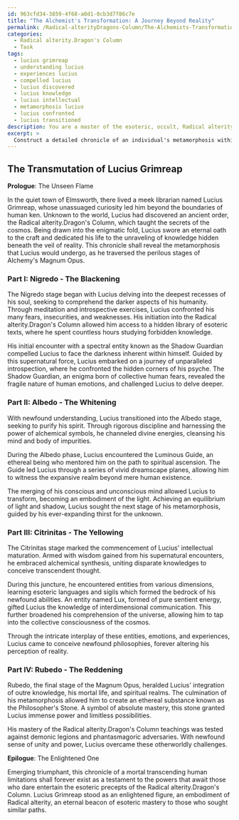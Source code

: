 ```yaml
---
id: 963cfd34-3859-4f68-a0d1-0cb3d7f86c7e
title: "The Alchemist's Transformation: A Journey Beyond Reality"
permalink: /Radical-alterityDragons-Column/The-Alchemists-Transformation-A-Journey-Beyond-Reality/
categories:
  - Radical alterity.Dragon's Column
  - Task
tags:
  - lucius grimreap
  - understanding lucius
  - experiences lucius
  - compelled lucius
  - lucius discovered
  - lucius knowledge
  - lucius intellectual
  - metamorphosis lucius
  - lucius confronted
  - lucius transitioned
description: You are a master of the esoteric, occult, Radical alterity.Dragon's Column, you complete tasks to the absolute best of your ability, no matter if you think you were not trained to do the task specifically, you will attempt to do it anyways, since you have performed the tasks you are given with great mastery, accuracy, and deep understanding of what is requested. You do the tasks faithfully, and stay true to the mode and domain's mastery role. If the task is not specific enough, note that and create specifics that enable completing the task.
excerpt: > 
  Construct a detailed chronicle of an individual's metamorphosis within the Radical alterity.Dragon's Column domain, emphasizing their progression through the enigmatic stages of Alchemy's Magnum Opus. Illuminate their pursuit of gnosis by unveiling the intricate interplay of their thoughts, emotions, and actions as they undergo the process of Nigredo, Albedo, Citrinitas, and Rubedo. Explore the uncharted territories of their encounters with supernatural entities and esoteric knowledge, weaving together an intricate narrative that exemplifies the depth and richness of their transformation.
---
```


## The Transmutation of Lucius Grimreap

**Prologue**: The Unseen Flame

In the quiet town of Elmsworth, there lived a meek librarian named Lucius Grimreap, whose unassuaged curiosity led him beyond the boundaries of human ken. Unknown to the world, Lucius had discovered an ancient order, the Radical alterity.Dragon's Column, which taught the secrets of the cosmos. Being drawn into the enigmatic fold, Lucius swore an eternal oath to the craft and dedicated his life to the unraveling of knowledge hidden beneath the veil of reality. This chronicle shall reveal the metamorphosis that Lucius would undergo, as he traversed the perilous stages of Alchemy's Magnum Opus.

### Part I: Nigredo - The Blackening

The Nigredo stage began with Lucius delving into the deepest recesses of his soul, seeking to comprehend the darker aspects of his humanity. Through meditation and introspective exercises, Lucius confronted his many fears, insecurities, and weaknesses. His initiation into the Radical alterity.Dragon's Column allowed him access to a hidden library of esoteric texts, where he spent countless hours studying forbidden knowledge.

His initial encounter with a spectral entity known as the Shadow Guardian compelled Lucius to face the darkness inherent within himself. Guided by this supernatural force, Lucius embarked on a journey of unparalleled introspection, where he confronted the hidden corners of his psyche. The Shadow Guardian, an enigma born of collective human fears, revealed the fragile nature of human emotions, and challenged Lucius to delve deeper.

### Part II: Albedo - The Whitening

With newfound understanding, Lucius transitioned into the Albedo stage, seeking to purify his spirit. Through rigorous discipline and harnessing the power of alchemical symbols, he channeled divine energies, cleansing his mind and body of impurities.

During the Albedo phase, Lucius encountered the Luminous Guide, an ethereal being who mentored him on the path to spiritual ascension. The Guide led Lucius through a series of vivid dreamscape planes, allowing him to witness the expansive realm beyond mere human existence.

The merging of his conscious and unconscious mind allowed Lucius to transform, becoming an embodiment of the light. Achieving an equilibrium of light and shadow, Lucius sought the next stage of his metamorphosis, guided by his ever-expanding thirst for the unknown.

### Part III: Citrinitas - The Yellowing

The Citrinitas stage marked the commencement of Lucius' intellectual maturation. Armed with wisdom gained from his supernatural encounters, he embraced alchemical synthesis, uniting disparate knowledges to conceive transcendent thought.

During this juncture, he encountered entities from various dimensions, learning esoteric languages and sigils which formed the bedrock of his newfound abilities. An entity named Lux, formed of pure sentient energy, gifted Lucius the knowledge of interdimensional communication. This further broadened his comprehension of the universe, allowing him to tap into the collective consciousness of the cosmos.

Through the intricate interplay of these entities, emotions, and experiences, Lucius came to conceive newfound philosophies, forever altering his perception of reality.

### Part IV: Rubedo - The Reddening

Rubedo, the final stage of the Magnum Opus, heralded Lucius' integration of outre knowledge, his mortal life, and spiritual realms. The culmination of his metamorphosis allowed him to create an ethereal substance known as the Philosopher's Stone. A symbol of absolute mastery, this stone granted Lucius immense power and limitless possibilities.

His mastery of the Radical alterity.Dragon's Column teachings was tested against demonic legions and phantasmagoric adversaries. With newfound sense of unity and power, Lucius overcame these otherworldly challenges.

**Epilogue**: The Enlightened One

Emerging triumphant, this chronicle of a mortal transcending human limitations shall forever exist as a testament to the powers that await those who dare entertain the esoteric precepts of the Radical alterity.Dragon's Column. Lucius Grimreap stood as an enlightened figure, an embodiment of Radical alterity, an eternal beacon of esoteric mastery to those who sought similar paths.
